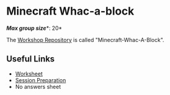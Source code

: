 # Minecraft Whac-a-block

***Max group size****: 20*

The [Workshop Repository](https://github.com/MVSE-Outreach/Minecraft-Whac-A-Block) is called "Minecraft-Whac-A-Block".

## Useful Links

* [Worksheet](Minecraft-Whac-a-block-Worksheet.pdf)
* [Session Preparation](Session-Preparation.pdf)
* No answers sheet
